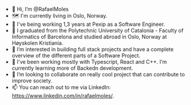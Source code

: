 - 👋 Hi, I’m @RafaelMoles
- 🗺️ I'm currently living in Oslo, Norway.
- 💼 I've being working 1,3 years at Pexip as a Software Engineer.
- 🏫 I graduated from the Polytechnic University of Catalonia - Faculty of Informatics of Barcelona and studied abroad in Oslo, Norway at Høyskolen Kristiania. 
- 👀 I’m interested in building full stack projects and have a complete overview of the different parts of a Software Project.
- 🌱 I've been working mostly with Typescript, React and C++. I’m currently learning more of Backedn development.
- 💞️ I’m looking to collaborate on really cool project that can contribute to improve society.
- 📫 You can reach out to me via LinkedIn: https://www.linkedin.com/in/rafaelmoles/.

<!---
RafaelMoles/RafaelMoles is a ✨ special ✨ repository because its `README.md` (this file) appears on your GitHub profile.
You can click the Preview link to take a look at your changes.
--->
